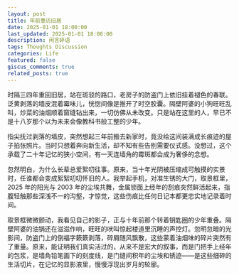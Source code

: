 ```yaml
---
layout: post
title: 年前重访旧居
date: 2025-01-01 18:00:00
last_updated: 2025-01-01 18:00:00
description: 闲言碎语
tags: Thoughts Discussion
categories: Life
featured: false
giscus_comments: true
related_posts: true
---
```


时隔三四年重回旧居，站在斑驳的路口，老房子的防盗门上依旧挂着褪色的春联。泛黄剥落的墙皮混着霉味儿，恍惚间像是推开了时空胶囊。隔壁阿婆的小狗旺旺乱叫，炒菜的油烟顺着窗缝钻出来，一切仿佛从未改变。只是站在这里的人，早已不是十八岁那个以为未来会像教科书般工整的少年。

指尖抚过剥落的墙皮，突然想起三年前搬去新家时，竟没给这间装满成长痕迹的屋子拍张照片。当时只想着奔向新生活，却不知有些告别需要仪式感。没想过，这个承载了二十年记忆的狭小空间，有一天连墙角的霉斑都会成为奢侈的念想。

忽然明白，为什么长辈总爱絮叨往事。原来，当十年光阴被压缩成可触摸的实景时，任谁都会变成絮絮叨叨怀旧的人。我举起手机，对准生锈的大门，取景框里，2025 年的阳光与 2003 年的尘埃共舞，金属锁面上经年的刮痕突然鲜活起来，指腹轻触那些深浅不一的沟壑，才惊觉，这些伤痕比任何日记本都更忠实地记录着时间。

取景框微微颤动，我看见自己的影子，正与十年前那个转着钥匙圈的少年重叠。隔壁阿婆的油锅还在滋滋作响，旺旺的吠叫惊起楼道里沉睡的声控灯。忽明忽暗的光影间，防盗门上的倒福字簌簌剥落，碎屑随风飘散，这些蒙着油烟味的碎片突然有了重量。原来，能证明我们真实活过的，从来不是宏大的叙事，而是门把手上经年的包浆，是墙角铅笔画下的刻度线，是门缝间积年的尘埃和锈迹——是这些细碎的生活切片，在记忆的显影液里，慢慢浮现出岁月的轮廓。
